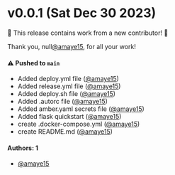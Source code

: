 # v0.0.1 (Sat Dec 30 2023)

:tada: This release contains work from a new contributor! :tada:

Thank you, null[@amaye15](https://github.com/amaye15), for all your work!

#### ⚠️ Pushed to `main`

- Added deploy.yml file ([@amaye15](https://github.com/amaye15))
- Added release.yml file ([@amaye15](https://github.com/amaye15))
- Added deploy.sh file ([@amaye15](https://github.com/amaye15))
- Added .autorc file ([@amaye15](https://github.com/amaye15))
- Added amber.yaml secrets file ([@amaye15](https://github.com/amaye15))
- Added flask quickstart ([@amaye15](https://github.com/amaye15))
- create .docker-compose.yml ([@amaye15](https://github.com/amaye15))
- create README.md ([@amaye15](https://github.com/amaye15))

#### Authors: 1

- [@amaye15](https://github.com/amaye15)
